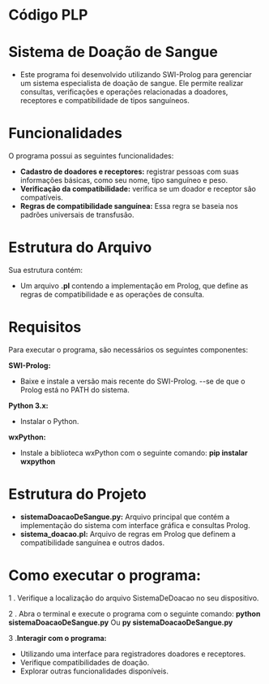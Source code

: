 # Código PLP
# Sistema de Doação de Sangue

- Este programa foi desenvolvido utilizando SWI-Prolog para gerenciar um sistema especialista de doação de sangue. Ele permite realizar consultas, verificações e operações relacionadas a doadores, receptores e compatibilidade de tipos sanguíneos.

# Funcionalidades

O programa possui as seguintes funcionalidades:

-  **Cadastro de doadores e receptores:** registrar pessoas com suas informações básicas, como seu nome, tipo sanguíneo e peso.
-  **Verificação da compatibilidade:** verifica se um doador e receptor são compatíveis.
-  **Regras de compatibilidade sanguínea:** Essa regra se baseia nos padrões universais de transfusão.

# Estrutura do Arquivo

Sua estrutura contém:

- Um arquivo **.pl** contendo a implementação em Prolog, que define as regras de compatibilidade e as operações de consulta.

# Requisitos

Para executar o programa, são necessários os seguintes componentes:

**SWI-Prolog:**
- Baixe e instale a versão mais recente do SWI-Prolog.
--se de que o Prolog está no PATH do sistema.

**Python 3.x:**
- Instalar o Python.

**wxPython:**
- Instale a biblioteca wxPython com o seguinte comando:
**pip instalar wxpython**

# Estrutura do Projeto
-  **sistemaDoacaoDeSangue.py:** Arquivo principal que contém a implementação do sistema com interface gráfica e consultas Prolog.
-  **sistema_doacao.pl:** Arquivo de regras em Prolog que definem a compatibilidade sanguínea e outros dados.

# Como executar o programa:

1 . Verifique a localização do arquivo SistemaDeDoacao no seu dispositivo.

2 . Abra o terminal e execute o programa com o seguinte comando:
**python sistemaDoacaoDeSangue.py**
Ou
**py sistemaDoacaoDeSangue.py**

3 .**Interagir com o programa:**
- Utilizando uma interface para registradores doadores e receptores.
- Verifique compatibilidades de doação.
- Explorar outras funcionalidades disponíveis.

